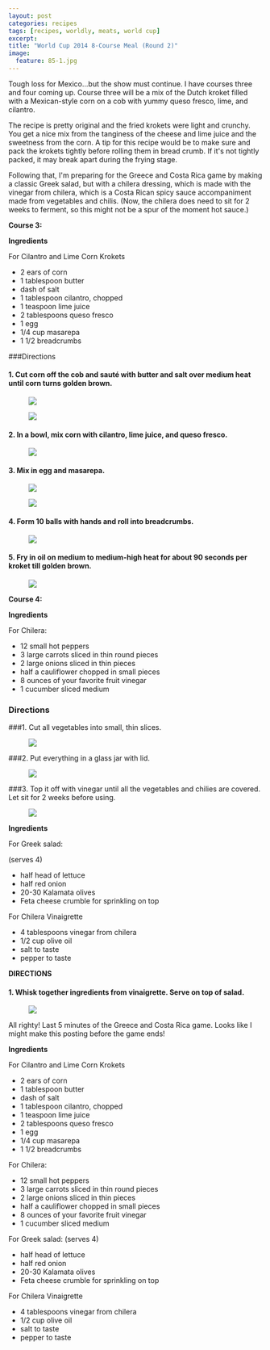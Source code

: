 ```yaml
---
layout: post
categories: recipes
tags: [recipes, worldly, meats, world cup]
excerpt: 
title: "World Cup 2014 8-Course Meal (Round 2)"
image:
  feature: 85-1.jpg
---
```


Tough loss for Mexico...but the show must continue.  I have courses three and four coming up.  Course three will be a mix of the Dutch kroket filled with a Mexican-style corn on a cob with yummy queso fresco, lime, and cilantro.

The recipe is pretty original and the fried krokets were light and crunchy.  You get a nice mix from the tanginess of the cheese and lime juice and the sweetness from the corn.  A tip for this recipe would be to make sure and pack the krokets tightly before rolling them in bread crumb.  If it's not tightly packed, it may break apart during the frying stage.

Following that, I'm preparing for the Greece and Costa Rica game by making a classic Greek salad, but with a chilera dressing, which is made with the vinegar from chilera, which is a Costa Rican spicy sauce accompaniment made from vegetables and chilis.  (Now, the chilera does need to sit for 2 weeks to ferment, so this might not be a spur of the moment hot sauce.)

**Course 3:**

**Ingredients** 

For Cilantro and Lime Corn Krokets

- 2 ears of corn
- 1 tablespoon butter
- dash of salt
- 1 tablespoon cilantro, chopped
- 1 teaspoon lime juice
- 2 tablespoons queso fresco
- 1 egg
- 1/4 cup masarepa
- 1 1/2 breadcrumbs

###Directions

#### 1. Cut corn off the cob and sauté with butter and salt over medium heat until corn turns golden brown.

<figure> <img src='/images/85-2.jpg'> </figure>

<figure> <img src='/images/85-3.jpg'> </figure>

#### 2. In a bowl, mix corn with cilantro, lime juice, and queso fresco.

<figure> <img src='/images/85-4.jpg'> </figure>

#### 3. Mix in egg and masarepa.

<figure> <img src='/images/85-5.jpg'> </figure>

<figure> <img src='/images/85-6.jpg'> </figure>

#### 4. Form 10 balls with hands and roll into breadcrumbs.

<figure> <img src='/images/85-7.jpg'> </figure>

#### 5. Fry in oil on medium to medium-high heat for about 90 seconds per kroket till golden brown.

<figure> <img src='/images/85-8.jpg'> </figure>

**Course 4:**

**Ingredients**

For Chilera:

- 12 small hot peppers
- 3 large carrots sliced in thin round pieces
- 2 large onions sliced in thin pieces
- half a cauliflower chopped in small pieces
- 8 ounces of your favorite fruit vinegar
- 1 cucumber sliced medium

### Directions

###1. Cut all vegetables into small, thin slices.

<figure> <img src='/images/85-9.jpg'> </figure>

###2. Put everything in a glass jar with lid.

<figure> <img src='/images/85-10.jpg'> </figure>

###3. Top it off with vinegar until all the vegetables and chilies are covered.  Let sit for 2 weeks before using.  

<figure> <img src='/images/85-11.jpg'> </figure>

**Ingredients**

For Greek salad:

(serves 4)

- half head of lettuce
- half red onion
- 20-30 Kalamata olives
- Feta cheese crumble for sprinkling on top

For Chilera Vinaigrette

- 4 tablespoons vinegar from chilera
- 1/2 cup olive oil
- salt to taste
- pepper to taste

**DIRECTIONS**

#### 1. Whisk together ingredients from vinaigrette.  Serve on top of salad.

<figure> <img src='/images/85-12.jpg'> </figure>

All righty!  Last 5 minutes of the Greece and Costa Rica game.  Looks like I might make this posting before the game ends!
<section class='recipe'>
<p><strong>Ingredients</strong> </p>

<p>For Cilantro and Lime Corn Krokets</p>

<ul><li>2 ears of corn</li><li>1 tablespoon butter</li><li>dash of salt</li><li>1 tablespoon cilantro, chopped</li><li>1 teaspoon lime juice</li><li>2 tablespoons queso fresco</li><li>1 egg</li><li>1/4 cup masarepa</li><li>1 1/2 breadcrumbs</li></ul>

<p>For Chilera:</p>

<ul><li>12 small hot peppers</li><li>3 large carrots sliced in thin round pieces</li><li>2 large onions sliced in thin pieces</li><li>half a cauliflower chopped in small pieces</li><li>8 ounces of your favorite fruit vinegar</li><li>1 cucumber sliced medium</li></ul>

<p>For Greek salad:
(serves 4)</p>

<ul><li>half head of lettuce</li><li>half red onion</li><li>20-30 Kalamata olives</li><li>Feta cheese crumble for sprinkling on top</li></ul>

<p>For Chilera Vinaigrette</p>

<ul><li>4 tablespoons vinegar from chilera</li><li>1/2 cup olive oil</li><li>salt to taste</li><li>pepper to taste</li></ul></section>